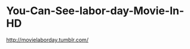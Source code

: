 You-Can-See-labor-day-Movie-In-HD
=================================

http://movielaborday.tumblr.com/
